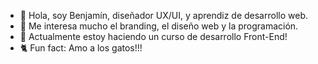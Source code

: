 - 👋 Hola, soy Benjamín, diseñador UX/UI, y aprendiz de desarrollo web.
- 👀 Me interesa mucho el branding, el diseño web y la programación.
- 🌱 Actualmente estoy haciendo un curso de desarrollo Front-End!
- 🐈 Fun fact: Amo a los gatos!!!

<!--- Tanbíén estoy aprendiendo a usar GitHub --->
